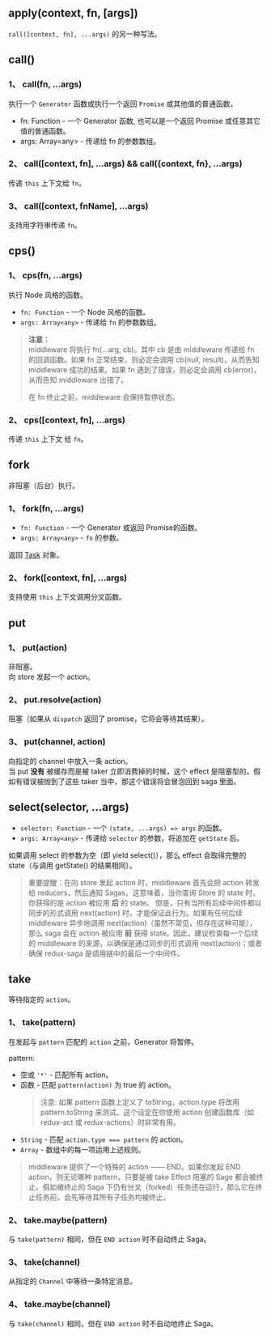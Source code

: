 ## apply(context, fn, \[args])
`call([context, fn], ...args)` 的另一种写法。  


## call()
### 1、 call(fn, ...args)
执行一个 `Generator` 函数或执行一个返回 `Promise` 或其他值的普通函数。  

- fn: Function - 一个 Generator 函数, 也可以是一个返回 Promise 或任意其它值的普通函数。
- args: Array\<any> - 传递给 fn 的参数数组。

### 2、 call(\[context, fn], ...args) && call({context, fn}, ...args)
传递 `this` 上下文给 `fn`。  

### 3、 call(\[context, fnName], ...args)
支持用字符串传递 `fn`。  


## cps()
### 1、 cps(fn, ...args)
执行 Node 风格的函数。  

- `fn: Function` - 一个 Node 风格的函数。
- `args: Array<any>` - 传递给 `fn` 的参数数组。

>**注意：**  
>middleware 将执行 fn(...arg, cb)。其中 cb 是由 middleware 传递给 fn 的回调函数。如果 fn 正常结束，则必定会调用 cb(null, result)，从而告知 middleware 成功的结果。如果 fn 遇到了错误，则必定会调用 cb(error)，从而告知 middleware 出错了。
>
>在 fn 终止之前，middleware 会保持暂停状态。

### 2、 cps(\[context, fn], ...args)
传递 `this` 上下文 给 `fn`。  


## fork
非阻塞（后台）执行。  
### 1、 fork(fn, ...args)
- `fn: Function` - 一个 Generator 或返回 Promise的函数。
- `args: Array<any>` - `fn` 的参数。

返回 [Task](https://redux-saga-in-chinese.js.org/docs/api/) 对象。  

### 2、 fork(\[context, fn], ...args)
支持使用 `this` 上下文调用分叉函数。  


## put
### 1、 put(action)
非阻塞。  
向 store 发起一个 action。  

### 2、 put.resolve(action)
阻塞（如果从 `dispatch` 返回了 promise，它将会等待其结果）。  

### 3、 put(channel, action)
向指定的 channel 中放入一条 action。  
当 put **没有** 被缓存而是被 taker 立即消费掉的时候，这个 effect 是阻塞型的。假如有错误被抛到了这些 taker 当中，那这个错误将会冒泡回到 saga 里面。  


## select(selector, ...args)
- `selector: Function` - 一个 `(state, ...args) => args` 的函数。
- `args: Array<any>` - 传递给 `selector` 的参数，将追加在 `getState` 后。

如果调用 select 的参数为空（即 yield select()），那么 effect 会取得完整的 state（与调用 getState() 的结果相同）。

>重要提醒：在向 store 发起 action 时，middleware 首先会把 action 转发给 reducers，然后通知 Sagas。这意味着，当你查询 Store 的 state 时，你获得的是 action 被应用 **后** 的 state。 但是，只有当所有后续中间件都以同步的形式调用 next(action) 时，才能保证此行为。如果有任何后续 middleware 异步地调用 next(action)（虽然不常见，但存在这种可能），那么 saga 会在 action 被应用 **前** 获得 state。因此，建议检查每一个后续的 middleware 的来源，以确保是通过同步的形式调用 next(action)；或者确保 redux-saga 是调用链中的最后一个中间件。  

## take
等待指定的 `action`。  
### 1、 take(pattern)
在发起与 `pattern` 匹配的 `action` 之前，Generator 将暂停。  

pattern:  
- 空或 `'*'` - 匹配所有 action。  
- 函数 - 匹配 `pattern(action)` 为 true 的 action。
  >注意: 如果 pattern 函数上定义了 toString，action.type 将改用 pattern.toString 来测试。这个设定在你使用 action 创建函数库（如 redux-act 或 redux-actions）时非常有用。
- `String` - 匹配 `action.type === pattern` 的 action。
- `Array` - 数组中的每一项运用上述规则。

>middleware 提供了一个特殊的 action —— END。如果你发起 END action，则无论哪种 pattern，只要是被 take Effect 阻塞的 Sage 都会被终止。假如被终止的 Saga 下仍有分叉（forked）任务还在运行，那么它在终止任务前，会先等待其所有子任务均被终止。  

### 2、 take.maybe(pattern)
与 `take(pattern)` 相同，但在 `END action` 时不自动终止 Saga。  

### 3、 take(channel)
从指定的 `Channel` 中等待一条特定消息。  

### 4、 take.maybe(channel)
与 `take(channel)` 相同，但在 `END action` 时不自动地终止 Saga。  

